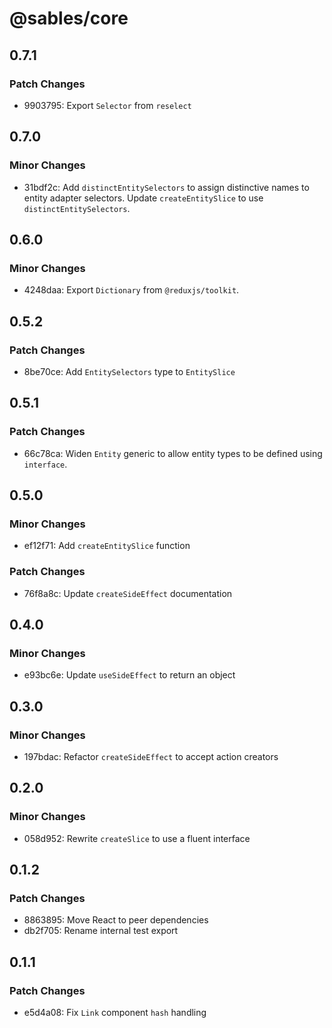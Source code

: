 # @sables/core

## 0.7.1

### Patch Changes

- 9903795: Export `Selector` from `reselect`

## 0.7.0

### Minor Changes

- 31bdf2c: Add `distinctEntitySelectors` to assign distinctive names to entity adapter selectors. Update `createEntitySlice` to use `distinctEntitySelectors`.

## 0.6.0

### Minor Changes

- 4248daa: Export `Dictionary` from `@reduxjs/toolkit`.

## 0.5.2

### Patch Changes

- 8be70ce: Add `EntitySelectors` type to `EntitySlice`

## 0.5.1

### Patch Changes

- 66c78ca: Widen `Entity` generic to allow entity types to be defined using `interface`.

## 0.5.0

### Minor Changes

- ef12f71: Add `createEntitySlice` function

### Patch Changes

- 76f8a8c: Update `createSideEffect` documentation

## 0.4.0

### Minor Changes

- e93bc6e: Update `useSideEffect` to return an object

## 0.3.0

### Minor Changes

- 197bdac: Refactor `createSideEffect` to accept action creators

## 0.2.0

### Minor Changes

- 058d952: Rewrite `createSlice` to use a fluent interface

## 0.1.2

### Patch Changes

- 8863895: Move React to peer dependencies
- db2f705: Rename internal test export

## 0.1.1

### Patch Changes

- e5d4a08: Fix `Link` component `hash` handling
